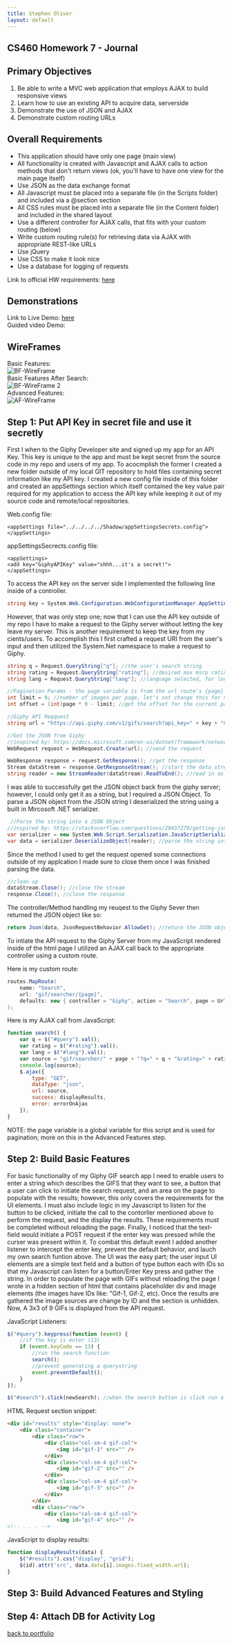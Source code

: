 ```yaml
---
title: Stephen Oliver
layout: default
---
```

## CS460 Homework 7 - Journal

## Primary Objectives

1. Be able to write a MVC web application that employs AJAX to build responsive views
2. Learn how to use an existing API to acquire data, serverside
3. Demonstrate the use of JSON and AJAX
4. Demonstrate custom routing URLs

## Overall Requirements

* This application should have only one page (main view)
* All functionality is created with Javascript and AJAX calls to action methods that don't return views (ok, you'll have to have one view for the main page itself)
* Use JSON as the data exchange format
* All Javascript must be placed into a separate file (in the Scripts folder) and included via a @section section
* All CSS rules must be placed into a separate file (in the Content folder) and included in the shared layout
* Use a different controller for AJAX calls, that fits with your custom routing (below)
* Write custom routing rule(s) for retrieving data via AJAX with appropriate REST-like URLs
* Use jQuery
* Use CSS to make it look nice
* Use a database for logging of requests

Link to official HW requirements: [here](http://www.wou.edu/~morses/classes/cs46x/assignments/HW7.html)

## Demonstrations
Link to Live Demo: [here](http://stephenolivercs460hw7.azurewebsites.net/)
<br />
Guided video Demo:


## WireFrames
Basic Features:
<br />
![BF-WireFrame](Assets/before_search.png)
 <br />
Basic Features After Search:
<br />
![BF-WireFrame 2](Assets/after_search.png) 
<br />
Advanced Features:
<br />
![AF-WireFrame](Assets/morefeatures.png)
<br />

## Step 1: Put API Key in secret file and use it secretly
First I when to the Giphy Developer site and signed up my app for an API Key. This key is unique to the app and must be kept secret from the source code in my repo and users of my app. To acocmplish the former I created a new folder outside of my local GIT repository to hold files containing secret information like my API key. I created a new config file inside of this folder and created an appSettings section which itself contained the key value pair required for my application to access the API key while keeping it out of my source code and remote/local repositories.

Web.config file:
```config
<appSettings file="../../../../Shadow/appSettingsSecrets.config">
</appSettings>
```

appSettingsSecrects.config file:
```config
<appSettings>
<add key="GiphyAPIKey" value="shhh...it's a secret!">
</appSettings>
```

To access the API key on the server side I implemented the following line inside of a controller.
```cs
string key = System.Web.Configuration.WebConfigurationManager.AppSettings["GiphyAPIKey"]; //retrieve the key from a secret place
```

However, that was only step one; now that I can use the API key outside of my repo I have to make a request to the Giphy server without letting the key leave my server. This is another requirement to keep the key from my cients/users. To accomplish this I first crafted a request URI from the user's input and then utilized the System.Net namespace to make a request to Giphy.
```cs
string q = Request.QueryString["q"]; //the user's search string
string rating = Request.QueryString["rating"]; //desired max msrp rating
string lang = Request.QueryString["lang"]; //language selected, for localization purposes

//Pagination Params - the page variable is from the url route's {page} variable
int limit = 9; //number of images per page, let's not change this for now
int offset = (int)page * 9 - limit; //get the offset for the current page

//Giphy API Reqquest
string url = "https://api.giphy.com/v1/gifs/search?api_key=" + key + "&q=" + q + "&limit=" + limit + "&offset=" + offset + "&rating=" + rating + "&lang=" + lang;

//Get the JSON from Giphy
//inspired by: https://docs.microsoft.com/en-us/dotnet/framework/network-programming/how-to-request-data-using-the-webrequest-class
WebRequest request = WebRequest.Create(url); //send the request

WebResponse response = request.GetResponse(); //get the response
Stream dataStream = response.GetResponseStream(); //start the data stream
string reader = new StreamReader(dataStream).ReadToEnd(); //read in as a string
```
I was able to successfully get the JSON object back from the giphy server; however, I could only get it as a string, but I required a JSON Object. To parse a JSON object from the JSON string I deserialized the string using a built in Mircosoft .NET serializer.
```cs
 //Parse the string into a JSON Object
//inspired by: https://stackoverflow.com/questions/20437279/getting-json-data-from-a-response-stream-and-reading-it-as-a-string
var serializer = new System.Web.Script.Serialization.JavaScriptSerializer(); //prepare the serializer to parse
var data = serializer.DeserializeObject(reader); //parse the string into a JSON object with the serializer's Deserialize method
```
Since the method I used to get the request opened some connections outside of my applcation I made sure to close them once I was finished parsing the data.
```cs
//clean up
dataStream.Close(); //close the stream
response.Close(); //close the response
```

The controller/Method handling my reuqest to the Giphy Sever then returned the JSON object like so:
```cs
return Json(data, JsonRequestBehavior.AllowGet); //return the JSON object, allow GET requests
```

To intiate the API request to the Giphy Server from my JavaScript rendered inside of the html page I utilized an AJAX call back to the appropriate controller using a custom route.

Here is my custom route:
```cs
routes.MapRoute(
    name: "Search",
    url: "gif/searcher/{page}",
    defaults: new { controller = "Giphy", action = "Search", page = UrlParameter.Optional}
);
```

Here is my AJAX call from JavaScript:
```javascript
function search() {
    var q = $("#query").val();
    var rating = $("#rating").val();
    var lang = $("#lang").val();
    var source = "gif/searcher/" + page + "?q=" + q + "&rating=" + rating + "&lang=" + lang;
    console.log(source);
    $.ajax({
        type: "GET",
        dataType: "json",
        url: source,
        success: displayResults,
        error: errorOnAjax 
    });
}
```
NOTE: the page variable is a global variable for this script and is used for pagination; more on this in the Advanced Features step.

## Step 2: Build Basic Features
For basic functionality of my Giphy GIF search app I need to enable users to enter a string which describes the GIFS that they want to see, a button that a user can click to initiate the search request, and an area on the page to populate with the results; however, this only covers the requirements for the UI elements. I must also include logic in my Javascript to listen for the button to be clicked, initiate the call to the contorller mentioned above to perform the request, and the display the results. These requirements must be completed without reloading the page. Finally, I noticed that the text-field would initiate a POST request if the enter key was pressed while the curser was present within it. To combat this default event I added another listener to intercept the enter key, prevent the default behavior, and lauch my own search funtion above. The UI was the easy part; the user input UI elements are a simple text field and a button of type button each with IDs so that my Javascript can listen for a button/Enter Key press and gather the string. In order to populate the page with GIFs without reloading the page I wrote in a hidden section of html that contains placeholder div and image elements (the images have IDs like: "Gif-1, Gif-2, etc). Once the results are gathered the image sources are change by ID and the section is unhidden. Now, A 3x3 of 9 GIFs is displayed from the API request. 

JavaScript Listeners:
```javascript
$("#query").keypress(function (event) {
    //if the key is enter (13)
    if (event.keyCode == 13) {
        //run the search function
        search();
        //prevent generating a querystring
        event.preventDefault(); 
    }
});

$("#search").click(newSearch); //when the search button is click run a new search
```

HTML Request section snippet:
```html
<div id="results" style="display: none">
    <div class="container">
        <div class="row">
            <div class="col-sm-4 gif-col">
                <img id="gif-1" src="" />
            </div>
            <div class="col-sm-4 gif-col">
                <img id="gif-2" src="" />
            </div>
            <div class="col-sm-4 gif-col">
                <img id="gif-3" src="" />
            </div>
        </div>
        <div class="row">
            <div class="col-sm-4 gif-col">
                <img id="gif-4" src="" />
<!-- . . . -->
```

JavaScript to display results:
```javascript
function displayResults(data) {
    $("#results").css("display", "grid");
    $(id).attr('src', data.data[i].images.fixed_width.url);
}
```

## Step 3: Build Advanced Features and Styling


## Step 4: Attach DB for Activity Log


[back to portfolio](https://skoliver89.github.io)